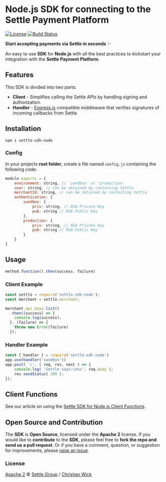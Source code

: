 # Node.js SDK for connecting to the Settle Payment Platform

[![License](https://img.shields.io/badge/license-Apache%202-brightgreen.svg)](https://github.com/SettleAPI/settle-sdk-node/blob/master/LICENSE)
[![Build Status](https://travis-ci.com/SettleAPI/settle-sdk-node.svg?branch=master)](https://travis-ci.com/SettleAPI/settle-sdk-node)

**Start accepting payments via Settle in seconds** ✨

An easy to use **SDK** for **Node.js** with all the best practices to kickstart your integration with the **Settle Payment Platform**.

## Features

This SDK is divided into two parts:

* **Client** - Simplifies calling the Settle APIs by handling signing and authorization.
* **Handler** - [Express.js](https://expressjs.com/) compatible middleware that verifies signatures of incoming callbacks from Settle.

## Installation

`npm i settle-sdk-node`

### Config

In your projects  **root folder**, create a file named `config.js` containing the following code:

```js
module.exports = {
    environment: string, // 'sandbox' or 'production'
    user: string, // can be obtained by contacting Settle
    merchantId: string, // can be obtained by contacting Settle
    authentication: {
        sandbox: {
            priv: string, // RSA Private Key
            pub: string // RSA Public Key
        },
        production: {
            priv: string, // RSA Private Key
            pub: string // RSA Public Key
        }
    }
}
```

## Usage

```js
method.function().then(success, failure)
```

### Client Example

```js
const settle = require('settle-sdk-node');
const merchant = settle.merchant;

merchant.api_keys.list()
  .then((success) => {
    console.log(success);
  }, (failure) => {
    throw new Error(failure)
  });
```

### Handler Example

```js
const { handler } = require('settle-sdk-node')
app.use(handler('sandbox'))
app.post( '/', ( req, res, next ) => {
    console.log( 'Settle says:\n%s', req.body );
    res.sendStatus( 200 );
});
```
####

## Client Functions

See our article on using the [Settle SDK for Node.js Client Functions](./ZG9jOjM0ODQwMjA4-using-the-client-functions).


<!-- ### OAuth 2.0 Authorization Framework - Coming Soon

- [oauth2.auth.code](https://settle.dev/api/reference/rest/v1/oauth2.auth.code/)
- [oauth2.auth.request](https://settle.dev/api/reference/rest/v1/oauth2.auth.request/)
- [oauth2.auth.token](https://settle.dev/api/reference/rest/v1/oauth2.auth.token/)
- [oauth2.error](https://settle.dev/api/reference/rest/v1/oauth2.error/)
- [oauth2.qrImage](https://settle.dev/api/reference/rest/v1/oauth2.qrImage/)
- [oauth2.user.info](https://settle.dev/api/reference/rest/v1/oauth2.user.info/) -->


## Open Source and Contribution

The **SDK** is **Open Source**, licensed under the **Apache 2** license. If you would like to **contribute** to the **SDK**, please feel free to **fork the repo and send us a pull request**. Or if you have a comment, question, or suggestion for improvements, please [raise an issue](https://github.com/SettleAPI/settle-sdk-node/issues).

### License
[Apache 2](https://github.com/SettleAPI/settle-sdk-node/blob/master/LICENSE) © [Settle Group](https://settle.eu/) / [Christian Wick](https://github.com/iamchriswick)

